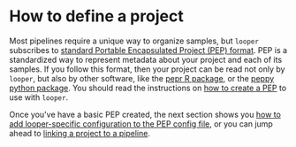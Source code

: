 # How to define a project

Most pipelines require a unique way to organize samples, but `looper` subscribes to [standard Portable Encapsulated Project (PEP) format](http://pepkit.github.io). PEP is a standardized way to represent metadata about your project and each of its samples. If you follow this format, then your project can be read not only by `looper`, but also by other software, like the [pepr R package](http://github.com/pepkit/pepr), or the [peppy python package](http://github.com/pepkit/peppy). You should read the instructions on [how to create a PEP](https://pepkit.github.io/docs/simple_example/) to use with `looper`.

Once you've have a basic PEP created, the next section shows you [how to add looper-specific configuration to the PEP config file](project-config-looper.md), or you can jump ahead to [linking a project to a pipeline](link-a-pipeline.md).
